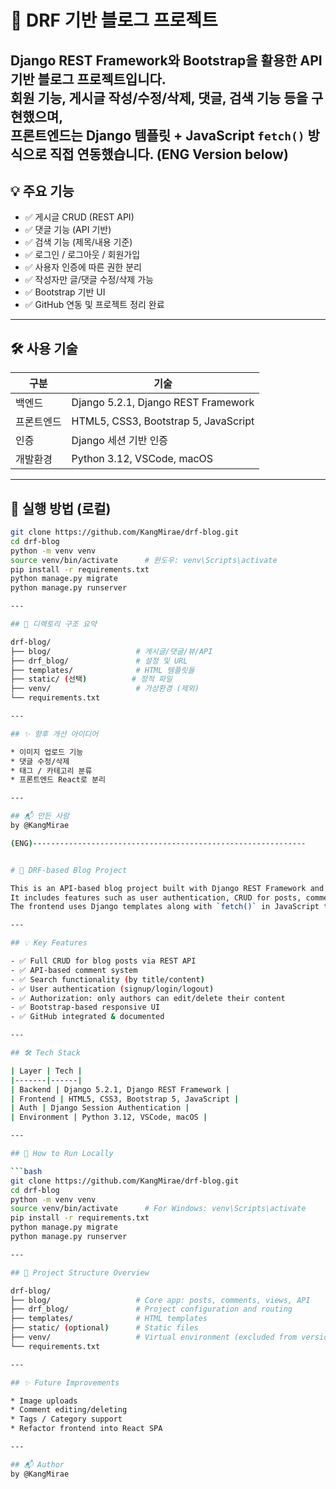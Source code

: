 # 📝 DRF 기반 블로그 프로젝트

Django REST Framework와 Bootstrap을 활용한 API 기반 블로그 프로젝트입니다.  
회원 기능, 게시글 작성/수정/삭제, 댓글, 검색 기능 등을 구현했으며,  
프론트엔드는 Django 템플릿 + JavaScript `fetch()` 방식으로 직접 연동했습니다.
(ENG Version below)
---

## 💡 주요 기능

- ✅ 게시글 CRUD (REST API)
- ✅ 댓글 기능 (API 기반)
- ✅ 검색 기능 (제목/내용 기준)
- ✅ 로그인 / 로그아웃 / 회원가입
- ✅ 사용자 인증에 따른 권한 분리
- ✅ 작성자만 글/댓글 수정/삭제 가능
- ✅ Bootstrap 기반 UI
- ✅ GitHub 연동 및 프로젝트 정리 완료


---

## 🛠 사용 기술

| 구분 | 기술 |
|------|------|
| 백엔드 | Django 5.2.1, Django REST Framework |
| 프론트엔드 | HTML5, CSS3, Bootstrap 5, JavaScript |
| 인증 | Django 세션 기반 인증 |
| 개발환경 | Python 3.12, VSCode, macOS |

---

## 🚀 실행 방법 (로컬)

```bash
git clone https://github.com/KangMirae/drf-blog.git
cd drf-blog
python -m venv venv
source venv/bin/activate      # 윈도우: venv\Scripts\activate
pip install -r requirements.txt
python manage.py migrate
python manage.py runserver

---

## 📁 디렉토리 구조 요약

drf-blog/
├── blog/                   # 게시글/댓글/뷰/API
├── drf_blog/               # 설정 및 URL
├── templates/              # HTML 템플릿들
├── static/ (선택)          # 정적 파일
├── venv/                   # 가상환경 (제외)
└── requirements.txt

---

## ✨ 향후 개선 아이디어

* 이미지 업로드 기능
* 댓글 수정/삭제
* 태그 / 카테고리 분류
* 프론트엔드 React로 분리

---

## 📬 만든 사람
by @KangMirae

(ENG)-------------------------------------------------------------


# 📝 DRF-based Blog Project

This is an API-based blog project built with Django REST Framework and Bootstrap.  
It includes features such as user authentication, CRUD for posts, comment support, search functionality, and more.  
The frontend uses Django templates along with `fetch()` in JavaScript to interact with the REST API.

---

## 💡 Key Features

- ✅ Full CRUD for blog posts via REST API
- ✅ API-based comment system
- ✅ Search functionality (by title/content)
- ✅ User authentication (signup/login/logout)
- ✅ Authorization: only authors can edit/delete their content
- ✅ Bootstrap-based responsive UI
- ✅ GitHub integrated & documented

---

## 🛠 Tech Stack

| Layer | Tech |
|-------|------|
| Backend | Django 5.2.1, Django REST Framework |
| Frontend | HTML5, CSS3, Bootstrap 5, JavaScript |
| Auth | Django Session Authentication |
| Environment | Python 3.12, VSCode, macOS |

---

## 🚀 How to Run Locally

```bash
git clone https://github.com/KangMirae/drf-blog.git
cd drf-blog
python -m venv venv
source venv/bin/activate      # For Windows: venv\Scripts\activate
pip install -r requirements.txt
python manage.py migrate
python manage.py runserver

---

## 📁 Project Structure Overview

drf-blog/
├── blog/                   # Core app: posts, comments, views, API
├── drf_blog/               # Project configuration and routing
├── templates/              # HTML templates
├── static/ (optional)      # Static files
├── venv/                   # Virtual environment (excluded from version control)
└── requirements.txt

---

## ✨ Future Improvements

* Image uploads
* Comment editing/deleting
* Tags / Category support
* Refactor frontend into React SPA

---

## 📬 Author
by @KangMirae
